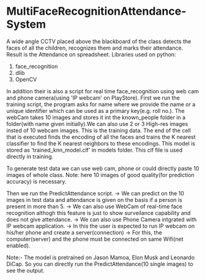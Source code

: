 # MultiFaceRecognitionAttendance-System
A wide angle CCTV placed above the blackboard of the class detects the faces of all the children, recognizes them and marks their attendance. Result is the Attendance on spreadsheet.
Libraries used on python:
1) face_recognition
2) dlib
3) OpenCV

In addition their is also a script for real time face_recognition using web cam and phone camera(using 'IP webcam' on PlayStore).
First we run the training script, the program asks for name where we provide the name or a unique identifier which can be used as a primary key(e.g. roll no.). The webCam takes 10 images and stores it int the known_people folder in a folder(with name given initially).We can also use 2 or 3 High-res images insted of 10 webcam images. This is the training data. The end of the cell that is executed finds the encoding of all the faces and trains the K nearest classifier to find the K nearest neighbors to these encodings. This model is stored as 'trained_knn_model.clf' in models folder.  This clf file is used directly in training.

To generate test data we can use web cam, phone or could directly paste 10 images of whole class.
Note: here 10 images of good quality(for prediction accuracy) is necessary.

Then we run the PredictAttendance script.
-> We can predict on the 10 images in test data and attendance is given on the basis if a person is present in more than 5.
-> We can also use WebCam of real-time face recognition althogh this feature is just to show surveilance capability and does not give attendance.
-> We can also use Phone Camera intgrated with IP webcam application.
    -> In this the user is expected to run IP webcam on his/her phone and create a server(connection) 
    -> For this, the computer(server) and the phone must be connected on same Wifi(net enabled).

Note:- The model is pretrained on Jason Mamoa, Elon Musk and Leonardo DiCap. So you can directly run the PredictAttendance(10 single images) to see the output.
